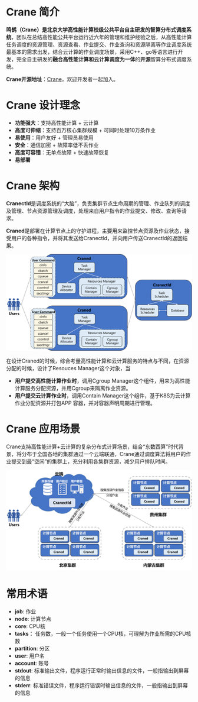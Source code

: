 
# Crane 简介 #
**鸣鹤（Crane）**是北京大学高性能计算校级公共平台自主研发的**智算分布式调度系统**，团队在总结高性能公共平台运行近六年的管理和维护经验之后，从高性能计算任务调度的资源管理、资源查看、作业提交、作业查询和资源隔离等作业调度系统最基本的需求出发，结合云计算的作业调度场景，采用C++、go等语言进行开发，完全自主研发的**融合高性能计算和云计算调度为一体**的**开源**智算分布式调度系统。

**Crane开源地址**：[Crane](https://github.com/PKUHPC/Crane)，欢迎开发者一起加入。

# Crane 设计理念 #
- **功能强大**：支持高性能计算 + 云计算
- **高度可伸缩**：支持百万核心集群规模 + 可同时处理10万条作业
- **易使用**：用户友好 + 管理员易使用
- **安全**：通信加密 + 故障率低不丢作业
- **高度可容错**：无单点故障 + 快速故障恢复
- **易部署**


# Crane 架构 #

**Cranectld**是调度系统的“大脑”，负责集群节点生命周期的管理、作业队列的调度及管理、节点资源管理及调度，处理来自用户指令的作业提交、修改、查询等请求。

**Craned**是部署在计算节点上的守护进程，主要用来监控节点资源及作业状态，接受用户的各种指令，并将其发送给Cranectld，并向用户传送Cranectld的返回结果。

![architecture](./images/architecture.png)

在设计Craned的时候，综合考量高性能计算和云计算服务的特点与不同，在资源分配的时候，设计了Resouces Manager这个对象，当
- **用户提交高性能计算作业时**，调用Cgroup Manager这个组件，用来为高性能计算服务分配资源，并用Cgroup来隔离作业资源。
- **用户提交云计算作业时**，调用Contain Manager这个组件，基于K8S为云计算作业分配资源并打包APP 容器，并对容器声明周期进行管理。

# Crane 应用场景 #
Crane支持高性能计算+云计算的复杂分布式计算场景，结合“东数西算”时代背景，将分布于全国各地的集群通过一个云端联通，Crane通过调度算法将用户的作业提交到最“空闲”的集群上，充分利用各集群资源，减少用户排队时间。

![scenario](./images/scenario.png)

# 常用术语 #

- **job**: 作业
- **node**: 计算节点
- **core**: CPU核
- **tasks**： 任务数，一般一个任务使用一个CPU核，可理解为作业所需的CPU核数
- **partition**: 分区
- **user**: 用户名
- **account**: 账号
- **stdout**: 标准输出文件，程序运行正常时输出信息的文件，一般指输出到屏幕的信息
- **stderr**: 标准错误文件，程序运行错误时输出信息的文件，一般指输出到屏幕的信息

